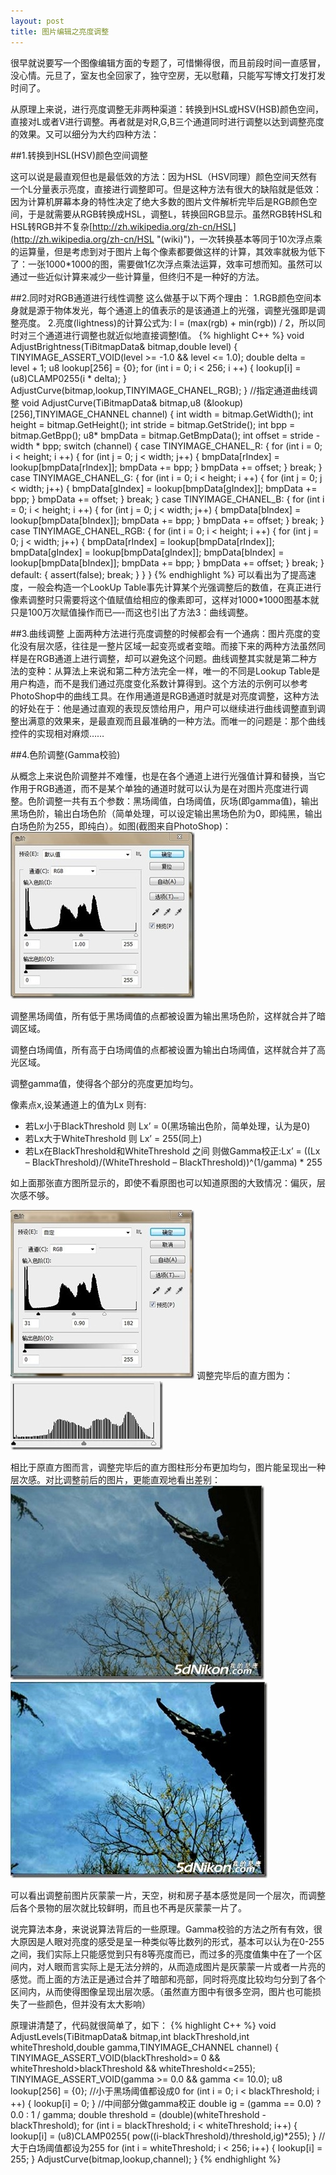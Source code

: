 ```yaml
---
layout: post
title: 图片编辑之亮度调整
---
```



很早就说要写一个图像编辑方面的专题了，可惜懒得很，而且前段时间一直感冒，没心情。元旦了，室友也全回家了，独守空房，无以慰藉，只能写写博文打发打发时间了。

从原理上来说，进行亮度调整无非两种渠道：转换到HSL或HSV(HSB)颜色空间，直接对L或者V进行调整。再者就是对R,G,B三个通道同时进行调整以达到调整亮度的效果。又可以细分为大约四种方法：


##1.转换到HSL(HSV)颜色空间调整

这可以说是最直观但也是最低效的方法：因为HSL（HSV同理）颜色空间天然有一个L分量表示亮度，直接进行调整即可。但是这种方法有很大的缺陷就是低效：因为计算机屏幕本身的特性决定了绝大多数的图片文件解析完毕后是RGB颜色空间，于是就需要从RGB转换成HSL，调整L，转换回RGB显示。虽然RGB转HSL和HSL转RGB并不复杂[http://zh.wikipedia.org/zh-cn/HSL](http://zh.wikipedia.org/zh-cn/HSL "(wiki)")，一次转换基本等同于10次浮点乘的运算量，但是考虑到对于图片上每个像素都要做这样的计算，其效率就极为低下了：一张1000*1000的图，需要做1亿次浮点乘法运算，效率可想而知。虽然可以通过一些近似计算来减少一些计算量，但终归不是一种好的方法。


##2.同时对RGB通道进行线性调整
这么做基于以下两个理由：
1.RGB颜色空间本身就是源于物体发光，每个通道上的值表示的是该通道上的光强，调整光强即是调整亮度。
2.亮度(lightness)的计算公式为: l = (max(rgb) + min(rgb)) / 2，所以同时对三个通道进行调整也就近似地直接调整l值。
{% highlight C++ %}
void    AdjustBrightness(TiBitmapData& bitmap,double level)
{
	TINYIMAGE_ASSERT_VOID(level >= -1.0 && level <= 1.0);
	double delta = level + 1;
	u8 lookup[256] = {0};
	for (int i = 0; i < 256; i ++)
	{
		lookup[i] = (u8)CLAMP0255(i * delta);
	}
	AdjustCurve(bitmap,lookup,TINYIMAGE_CHANEL_RGB);
} 
//指定通道曲线调整
void    AdjustCurve(TiBitmapData& bitmap,u8 (&lookup)[256],TINYIMAGE_CHANNEL channel)
{
	int width    = bitmap.GetWidth();
	int height    = bitmap.GetHeight();
	int stride    = bitmap.GetStride();
	int bpp        = bitmap.GetBpp();
	u8* bmpData    = bitmap.GetBmpData();
	int offset    = stride - width * bpp;
	switch (channel)
	{
	case TINYIMAGE_CHANEL_R:
		{
			for (int i = 0; i < height; i ++)
			{
				for (int j = 0; j < width; j++)
				{
					bmpData[rIndex] = lookup[bmpData[rIndex]];
					bmpData += bpp;
				}
				bmpData += offset;
			}
			break;
		}
	case TINYIMAGE_CHANEL_G:
		{
			for (int i = 0; i < height; i ++)
			{
				for (int j = 0; j < width; j++)
				{
					bmpData[gIndex] = lookup[bmpData[gIndex]];
					bmpData += bpp;
				}
				bmpData += offset;
			}
			break;
		}
	case TINYIMAGE_CHANEL_B:
		{
			for (int i = 0; i < height; i ++)
			{
				for (int j = 0; j < width; j++)
				{
					bmpData[bIndex] = lookup[bmpData[bIndex]];
					bmpData += bpp;
				}
				bmpData += offset;
			}
			break;
		}
	case TINYIMAGE_CHANEL_RGB:
		{
			for (int i = 0; i < height; i ++)
			{
				for (int j = 0; j < width; j++)
				{
					bmpData[rIndex] = lookup[bmpData[rIndex]];
					bmpData[gIndex] = lookup[bmpData[gIndex]];
					bmpData[bIndex] = lookup[bmpData[bIndex]];
					bmpData += bpp;
				}
				bmpData += offset;
			}
			break;
		}
	default:
		{
			assert(false);
			break;
		}
	}
}
{% endhighlight %}
可以看出为了提高速度，一般会构造一个LookUp Table事先计算某个光强调整后的数值，在真正进行像素调整时只需要将这个值赋值给相应的像素即可，这样对1000*1000图基本就只是100万次赋值操作而已—-而这也引出了方法3：曲线调整。


##3.曲线调整
上面两种方法进行亮度调整的时候都会有一个通病：图片亮度的变化没有层次感，往往是一整片区域一起变亮或者变暗。而接下来的两种方法虽然同样是在RGB通道上进行调整，却可以避免这个问题。曲线调整其实就是第二种方法的变种：从算法上来说和第二种方法完全一样，唯一的不同是Lookup Table是用户构造，而不是我们通过亮度变化系数计算得到。这个方法的示例可以参考PhotoShop中的曲线工具。在作用通道是RGB通道时就是对亮度调整，这种方法的好处在于：他是通过直观的表现反馈给用户，用户可以继续进行曲线调整直到调整出满意的效果来，是最直观而且最准确的一种方法。而唯一的问题是：那个曲线控件的实现相对麻烦……


##4.色阶调整(Gamma校验)

从概念上来说色阶调整并不难懂，也是在各个通道上进行光强值计算和替换，当它作用于RGB通道，而不是某个单独的通道时就可以认为是在对图片亮度进行调整。色阶调整一共有五个参数：黑场阈值，白场阈值，灰场(即gamma值)，输出黑场色阶，输出白场色阶（简单处理，可以设定输出黑场色阶为0，即纯黑，输出白场色阶为255，即纯白）。如图(截图来自PhotoShop)：
![此处输入图片的描述][1]
      

调整黑场阈值，所有低于黑场阈值的点都被设置为输出黑场色阶，这样就合并了暗调区域。

调整白场阈值，所有高于白场阈值的点都被设置为输出白场阈值，这样就合并了高光区域。

调整gamma值，使得各个部分的亮度更加均匀。

像素点x,设某通道上的值为Lx 则有:

* 若Lx小于BlackThreshold 则 Lx’ = 0(黑场输出色阶，简单处理，认为是0)
* 若Lx大于WhiteThreshold 则 Lx’ = 255(同上)
* 若Lx在BlackThreshold和WhiteThreshold 之间 则做Gamma校正:Lx’ = ((Lx – BlackThreshold)/(WhiteThreshold – BlackThreshold))^(1/gamma) * 255
 
如上面那张直方图所显示的，即使不看原图也可以知道原图的大致情况：偏灰，层次感不够。

![此处输入图片的描述][2]
调整完毕后的直方图为：
![此处输入图片的描述][3]

相比于原直方图而言，调整完毕后的直方图柱形分布更加均匀，图片能呈现出一种层次感。对比调整前后的图片，更能直观地看出差别：
![此处输入图片的描述][4]
![此处输入图片的描述][5]




可以看出调整前图片灰蒙蒙一片，天空，树和房子基本感觉是同一个层次，而调整后各个景物的层次就比较鲜明，而且也不再是灰蒙蒙一片了。

说完算法本身，来说说算法背后的一些原理。Gamma校验的方法之所有有效，很大原因是人眼对亮度的感受是呈一种类似等比数列的形式，基本可以认为在0-255之间，我们实际上只能感觉到只有8等亮度而已，而过多的亮度值集中在了一个区间内，对人眼而言实际上是无法分辨的，从而造成图片是灰蒙蒙一片或者一片亮的感觉。而上面的方法正是通过合并了暗部和亮部，同时将亮度比较均匀分到了各个区间内，从而使得图像呈现出层次感。（虽然直方图中有很多空洞，图片也可能损失了一些颜色，但并没有太大影响）

原理讲清楚了，代码就很简单了，如下：
{% highlight C++ %}
void    AdjustLevels(TiBitmapData& bitmap,int blackThreshold,int whiteThreshold,double gamma,TINYIMAGE_CHANNEL channel)
{
	TINYIMAGE_ASSERT_VOID(blackThreshold>= 0 && whiteThreshold>blackThreshold && whiteThreshold<=255);
	TINYIMAGE_ASSERT_VOID(gamma >= 0.0 && gamma <= 10.0);
	u8 lookup[256] = {0};
	//小于黑场阈值都设成0
	for (int i = 0; i < blackThreshold; i ++)
	{
		lookup[i] = 0;
	}
	//中间部分做gamma校正
	double ig = (gamma == 0.0) ? 0.0 : 1 / gamma;
	double threshold = (double)(whiteThreshold - blackThreshold);
	for (int i = blackThreshold; i < whiteThreshold; i++)
	{
		lookup[i] = (u8)CLAMP0255( pow((i-blackThreshold)/threshold,ig)*255);
	}
	//大于白场阈值都设为255
	for (int i = whiteThreshold; i < 256; i++)
	{
		lookup[i] = 255;
	}
	AdjustCurve(bitmap,lookup,channel);
}
{% endhighlight %}


  [1]: /images/ip1.jpg
  [2]: /images/ip2.jpg
  [3]: /images/ip3.jpg
  [4]: /images/ip4.jpg
  [5]: /images/ip5.jpg